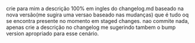 crie para mim a descrição 100% em ingles do changelog.md baseado na nova versão(me sugira uma versao baseado nas mudanças) que é tudo oq se encontra presente no momento em staged changes. nao commite nada, apenas crie a descrição no changelog me sugerindo tambem o bump version apropriado para esse cenário.
